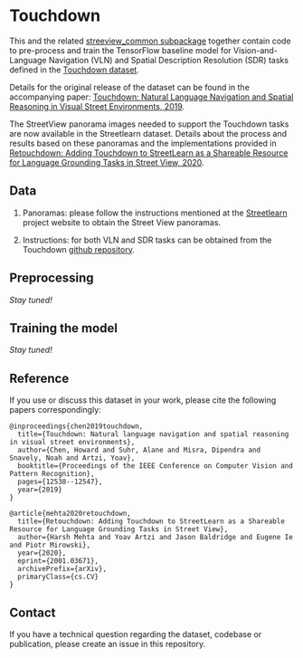 # Touchdown

This and the related [streeview_common subpackage](https://github.com/google-research/valan/tree/master/streetview_common) together contain code to pre-process and train the TensorFlow baseline model for Vision-and-Language Navigation (VLN) and Spatial Description Resolution (SDR) tasks defined in the [Touchdown dataset](https://github.com/lil-lab/touchdown).

Details for the original release of the dataset can be found in the accompanying paper: [Touchdown: Natural Language Navigation and Spatial Reasoning in Visual Street Environments, 2019](http://openaccess.thecvf.com/content_CVPR_2019/papers/Chen_TOUCHDOWN_Natural_Language_Navigation_and_Spatial_Reasoning_in_Visual_Street_CVPR_2019_paper.pdf).

The StreetView panorama images needed to support the Touchdown tasks are now available in the Streetlearn dataset. Details about the process and results based on these panoramas and the implementations provided in [Retouchdown: Adding Touchdown to StreetLearn as a Shareable Resource for Language Grounding Tasks in Street View, 2020](https://arxiv.org/abs/2001.03671).

## Data

1. Panoramas: please follow the instructions mentioned at the [Streetlearn](https://sites.google.com/corp/view/streetlearn/touchdown) project website to obtain the Street View panoramas.

2. Instructions: for both VLN and SDR tasks can be obtained from the Touchdown [github repository](https://github.com/lil-lab/touchdown).

## Preprocessing

*Stay tuned!*

## Training the model

*Stay tuned!*

## Reference

If you use or discuss this dataset in your work, please cite the following papers correspondingly:

```
@inproceedings{chen2019touchdown,
  title={Touchdown: Natural language navigation and spatial reasoning in visual street environments},
  author={Chen, Howard and Suhr, Alane and Misra, Dipendra and Snavely, Noah and Artzi, Yoav},
  booktitle={Proceedings of the IEEE Conference on Computer Vision and Pattern Recognition},
  pages={12538--12547},
  year={2019}
}

@article{mehta2020retouchdown,
  title={Retouchdown: Adding Touchdown to StreetLearn as a Shareable Resource for Language Grounding Tasks in Street View},
  author={Harsh Mehta and Yoav Artzi and Jason Baldridge and Eugene Ie and Piotr Mirowski},
  year={2020},
  eprint={2001.03671},
  archivePrefix={arXiv},
  primaryClass={cs.CV}
}
```

## Contact

If you have a technical question regarding the dataset, codebase or publication, please create an issue in this repository.

